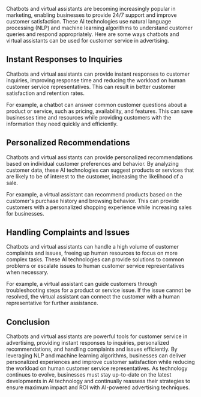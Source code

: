 
Chatbots and virtual assistants are becoming increasingly popular in marketing, enabling businesses to provide 24/7 support and improve customer satisfaction. These AI technologies use natural language processing (NLP) and machine learning algorithms to understand customer queries and respond appropriately. Here are some ways chatbots and virtual assistants can be used for customer service in advertising.

Instant Responses to Inquiries
------------------------------

Chatbots and virtual assistants can provide instant responses to customer inquiries, improving response time and reducing the workload on human customer service representatives. This can result in better customer satisfaction and retention rates.

For example, a chatbot can answer common customer questions about a product or service, such as pricing, availability, and features. This can save businesses time and resources while providing customers with the information they need quickly and efficiently.

Personalized Recommendations
----------------------------

Chatbots and virtual assistants can provide personalized recommendations based on individual customer preferences and behavior. By analyzing customer data, these AI technologies can suggest products or services that are likely to be of interest to the customer, increasing the likelihood of a sale.

For example, a virtual assistant can recommend products based on the customer's purchase history and browsing behavior. This can provide customers with a personalized shopping experience while increasing sales for businesses.

Handling Complaints and Issues
------------------------------

Chatbots and virtual assistants can handle a high volume of customer complaints and issues, freeing up human resources to focus on more complex tasks. These AI technologies can provide solutions to common problems or escalate issues to human customer service representatives when necessary.

For example, a virtual assistant can guide customers through troubleshooting steps for a product or service issue. If the issue cannot be resolved, the virtual assistant can connect the customer with a human representative for further assistance.

Conclusion
----------

Chatbots and virtual assistants are powerful tools for customer service in advertising, providing instant responses to inquiries, personalized recommendations, and handling complaints and issues efficiently. By leveraging NLP and machine learning algorithms, businesses can deliver personalized experiences and improve customer satisfaction while reducing the workload on human customer service representatives. As technology continues to evolve, businesses must stay up-to-date on the latest developments in AI technology and continually reassess their strategies to ensure maximum impact and ROI with AI-powered advertising techniques.
